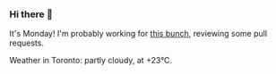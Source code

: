### Hi there :wave:

It's Monday! I'm probably working for [this bunch](https://github.com/kohofinancial), reviewing some pull requests.

Weather in Toronto: partly cloudy, at +23°C.
